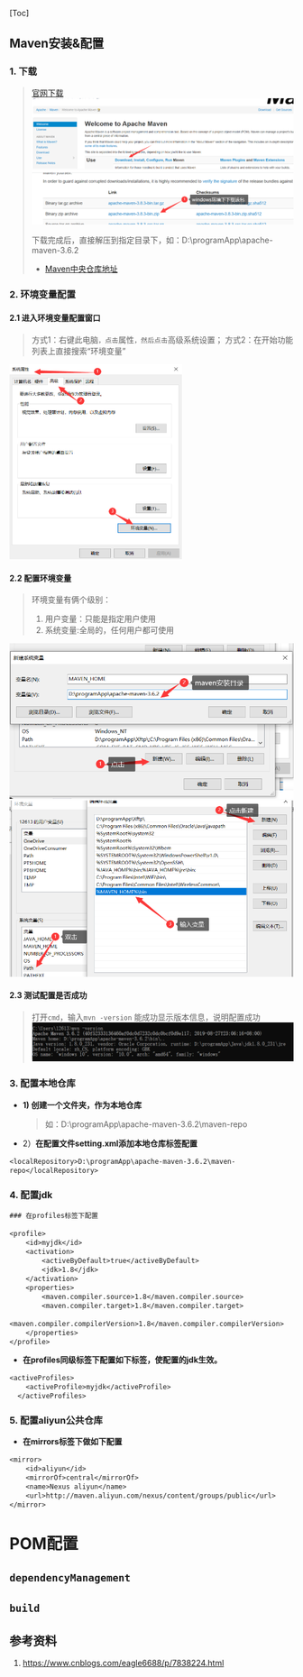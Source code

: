 

[Toc]

## Maven安装&配置

### 1. 下载

> [官网下载](https://maven.apache.org/index.html)
> <img src="images/image-20211009154331400.png" alt="image-20211009154331400" style="zoom:67%;" />
> ![image-20211009154450318](images/image-20211009154450318.png)
>
> 下载完成后，直接解压到指定目录下，如：D:\programApp\apache-maven-3.6.2
>
> - [Maven中央仓库地址](https://search.maven.org/)

### 2. 环境变量配置

#### 2.1 进入环境变量配置窗口

> 方式1：右键此电脑`，点击`属性`，然后点击`高级系统设置；
> 方式2：在开始功能列表上直接搜索“环境变量”

<img src="images/image-20211009154818816.png" alt="image-20211009154818816" style="zoom:50%;" />

#### 2.2 配置环境变量

> 环境变量有俩个级别：
>
> 1. 用户变量：只能是指定用户使用
> 2. 系统变量:全局的，任何用户都可使用

<img src="images/image-20211009155213819.png" alt="image-20211009155213819" style="zoom:67%;" />

<img src="images/image-20211009155452922.png" alt="image-20211009155452922" style="zoom:67%;" />

#### 2.3 测试配置是否成功

> 打开`cmd`，输入`mvn -version`  能成功显示版本信息，说明配置成功
> ![image-20211009160945574](images/image-20211009160945574.png)

### 3. 配置本地仓库

- **1) 创建一个文件夹，作为本地仓库**

  > 如：D:\programApp\apache-maven-3.6.2\maven-repo

- 2）**在配置文件setting.xml添加本地仓库标签配置**

```
<localRepository>D:\programApp\apache-maven-3.6.2\maven-repo</localRepository>
```

### 4. 配置jdk

```
### 在profiles标签下配置

<profile>
    <id>myjdk</id>
    <activation>
        <activeByDefault>true</activeByDefault>
        <jdk>1.8</jdk>
    </activation>
    <properties>
        <maven.compiler.source>1.8</maven.compiler.source>
        <maven.compiler.target>1.8</maven.compiler.target>
        <maven.compiler.compilerVersion>1.8</maven.compiler.compilerVersion>
    </properties>
</profile>
```

- **在profiles同级标签下配置如下标签，使配置的jdk生效。**

```
<activeProfiles>
    <activeProfile>myjdk</activeProfile>
  </activeProfiles>
```

### 5. 配置aliyun公共仓库

- **在mirrors标签下做如下配置**

``` 
<mirror>
	<id>aliyun</id>
	<mirrorOf>central</mirrorOf>
	<name>Nexus aliyun</name>
	<url>http://maven.aliyun.com/nexus/content/groups/public</url>
</mirror>
```

# POM配置

## `dependencyManagement`

## `build`



## 参考资料

1. https://www.cnblogs.com/eagle6688/p/7838224.html